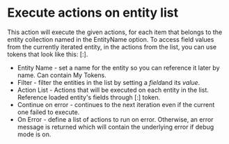 # Execute actions on entity list

This action will execute the given actions, for each item that belongs to the entity collection named in the EntityName option.
To access field values from the currently iterated entity, in the actions from the list, you can use tokens that look like this: [<EntityName>:<EntityFieldName>].


* Entity Name - set a name for the entity so you can reference it later by name. Can contain My Tokens.
* Filter - filter the entities in the list by setting a *field*and its *value*. 
* Action List - Actions that will be executed on each entity in the list. Reference loaded entity's fields through [<EntityName>:<EntityFieldName>] token. 
* Continue on error - continues to the next iteration even if the current one failed to execute.
* On Error - define a list of actions to run on error. Otherwise, an error message is returned which will contain the underlying error if debug mode is on.



